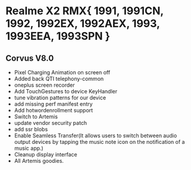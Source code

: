 # Realme X2 RMX{ 1991, 1991CN, 1992, 1992EX, 1992AEX, 1993, 1993EEA, 1993SPN }

## Corvus V8.0

- Pixel Charging Animation on screen off
- Added back QTI telephony-common
- oneplus screen recorder
- Add TouchGestures to device KeyHandler
- tune vibration patterns for our device
- add missing perf manifest entry
- Add hotwordenrollment support
- Switch to Artemis
- update vendor security patch
- add ssr blobs
- Enable Seamless Transfer(It allows users to switch between audio output devices by tapping the music
note icon on the notification of a music app.)
- Cleanup display interface
- All Artemis goodies.
